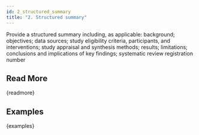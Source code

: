 ```yaml
---
id: 2_structured_summary
title: "2. Structured summary"
---
```

Provide a structured summary including, as applicable: background; objectives; data sources; study eligibility criteria, participants, and interventions; study appraisal and synthesis methods; results; limitations; conclusions and implications of key findings; systematic review registration number

## Read More

{readmore}

## Examples

{examples}